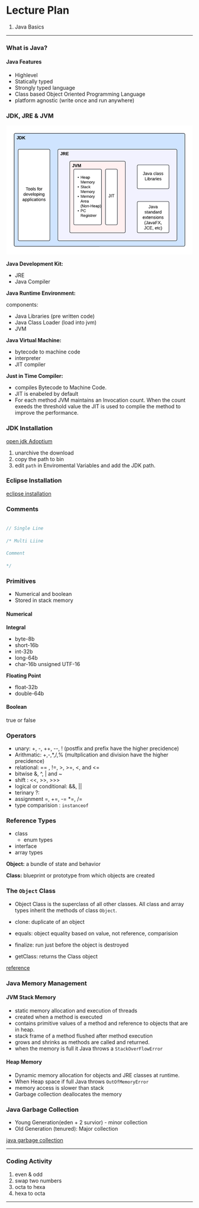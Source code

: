 # Lecture Plan

1. Java Basics

---

### What is Java?

#### Java Features

- Highlevel
- Statically typed
- Strongly typed language
- Class based Object Oriented Programming Language
- platform agnostic (write once and run anywhere)

### JDK, JRE & JVM


![jdk-jre-jvm](./images/jdk-jre-jvm.png)

**Java Development Kit:**

- JRE
- Java Compiler

**Java Runtime Environment:** 

components: 

- Java Libraries (pre written code)
- Java Class Loader (load into jvm)
- JVM

**Java Virtual Machine:** 

- bytecode to machine code
- interpreter
- JIT compiler

**Just in Time Compiler:**

- compiles Bytecode to Machine Code.
- JIT is enabeled by default
- For each method JVM maintains an Invocation count. When the count exeeds the threshold value the JIT is used to complie the method to improve the performance.

### JDK Installation

[open jdk Adoptium](https://adoptium.net/en-GB/)

1. unarchive the download
2. copy the path to bin
3. edit `path` in Enviromental Variables and add the JDK path.

### Eclipse Installation


[eclipse installation](https://www.eclipse.org/downloads/packages/)

### Comments

```java

// Single Line

/* Multi Liine

Comment

*/

```

### Primitives

- Numerical and boolean
- Stored in stack memory

#### Numerical
**Integral**

- byte-8b 
- short-16b
- int-32b
- long-64b
- char-16b unsigned UTF-16 

**Floating Point**

- float-32b 
- double-64b

#### Boolean

true or false

### Operators

- unary: +, -, ++, --, ! (postfix and prefix have the higher precidence)
- Arithmatic: +,-,*,/,% (multplication and division have the higher precidence)
- relational: == , !=, >, >=, <, and <=
- bitwise &, ^, | and ~
- shift : <<, >>, >>>
- logical or conditional: &&, ||
- terinary ?:
- assignment =, +=, -= *=, /=
- type comparision : `instanceof`

### Reference Types

- class
  - enum types 
- interface
- array types

**Object:** a bundle of state and behavior

**Class:**  blueprint or prototype from which objects are created


### The `Object` Class

- Object Class is the superclass of all other classes. All class and array types inherit the methods of class `Object`.

- clone: duplicate of an object
- equals: object equality based on value, not reference, comparision
- finalize: run just before the object is destroyed 
- getClass: returns the Class object


[reference](https://docs.oracle.com/javase/specs/jls/se7/html/jls-4.html)


### Java Memory Management

#### JVM Stack Memory

- static memory allocation and execution of threads
- created when a method is executed
- contains primitive values of a method and reference to objects that are in heap.
- stack frame of a method flushed after method execution
- grows and shrinks as methods are called and returned.
- when the memory is full it Java throws a `StackOverFlowError`

#### Heap Memory

- Dynamic memory allocation for objects and JRE classes at runtime.
- When Heap space if full Java throws `OutOfMemoryError`
- memory access is slower than stack
- Garbage collection deallocates the memory


### Java Garbage Collection

- Young Generation(eden + 2 survior) - minor collection
- Old Generation (tenured): Major collection

[java garbage collection](./images/java-gc-generations.png)

----

### Coding Activity

1. even & odd
2. swap two numbers
3. octa to hexa
4. hexa to octa

---

